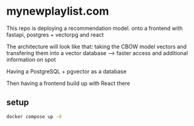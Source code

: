 # mynewplaylist.com
This repo is deploying a recommendation model. onto a frontend with fastapi, postgres + vectorpg and react 


The architecture will look like that: 
taking the CBOW model vectors and transfering them into a vector database
--> faster access and additional information on spot

Having a PostgreSQL + pgvector as a database

Then having a frontend build up with 
React there


## setup 
```bash
docker compose up -d
```
